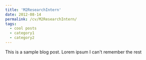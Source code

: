 ```yaml
---
title: 'M2ResearchIntern'
date: 2012-08-14
permalink: /cv/M2ResearchIntern/
tags:
  - cool posts
  - category1
  - category2
---
```


This is a sample blog post. Lorem ipsum I can't remember the rest
